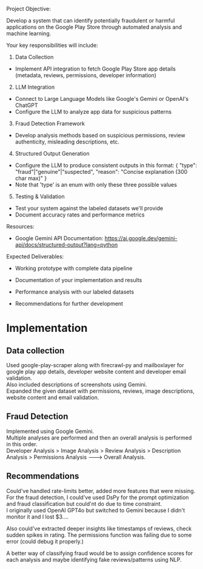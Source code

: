 Project Objective:

Develop a system that can identify potentially fraudulent or harmful applications on the Google Play Store through automated analysis and machine learning.

Your key responsibilities will include:

1. Data Collection
  - Implement API integration to fetch Google Play Store app details (metadata, reviews, permissions, developer information)


2. LLM Integration
  - Connect to Large Language Models like Google's Gemini or OpenAI's ChatGPT
  - Configure the LLM to analyze app data for suspicious patterns


3. Fraud Detection Framework
  - Develop analysis methods based on suspicious permissions, review authenticity, misleading descriptions, etc.

4. Structured Output Generation
  - Configure the LLM to produce consistent outputs in this format:
    { "type": "fraud"|"genuine"|"suspected", "reason": "Concise explanation (300 char max)" }
  - Note that 'type' is an enum with only these three possible values


5. Testing & Validation
  - Test your system against the labeled datasets we'll provide
  - Document accuracy rates and performance metrics

Resources:

- Google Gemini API Documentation: https://ai.google.dev/gemini-api/docs/structured-output?lang=python

Expected Deliverables:

- Working prototype with complete data pipeline

- Documentation of your implementation and results

- Performance analysis with our labeled datasets

- Recommendations for further development

# Implementation

## Data collection

Used google-play-scraper along with firecrawl-py and mailboxlayer for google play app details, developer website content and developer email validation.  
Also included descriptions of screenshots using Gemini.  
Expanded the given dataset with permissions, reviews, image descriptions, website content and email validation.  

## Fraud Detection

Implemented using Google Gemini.  
Multiple analyses are performed and then an overall analysis is performed in this order.  
Developer Analysis > Image Analysis > Review Analysis > Description Analysis > Permissions Analysis ---> Overall Analysis.  

## Recommendations

Could've handled rate-limits better, added more features that were missing.
For the fraud detection, I could've used DsPy for the prompt optimization and fraud classification but could'nt do due to time constraint.  
I originally used OpenAI GPT4o but switched to Gemini because I didn't monitor it and I lost $3....  

Also could've extracted deeper insights like timestamps of reviews, check sudden spikes in rating. The permissions function was failing due to some error (could debug it properly.)  

A better way of classifying fraud would be to assign confidence scores for each analysis and maybe identifying fake reviews/patterns using NLP.  

